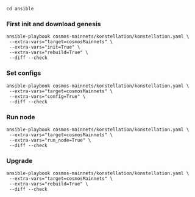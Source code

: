```
cd ansible
```

### First init and download genesis

```
ansible-playbook cosmos-mainnets/konstellation/konstellation.yaml \
 --extra-vars="target=cosmosMainnets" \
 --extra-vars="init=True" \
 --extra-vars="rebuild=True" \
 --diff --check
```

### Set configs

```
ansible-playbook cosmos-mainnets/konstellation/konstellation.yaml \
 --extra-vars="target=cosmosMainnets" \
 --extra-vars="config=True" \
 --diff --check
```

### Run node

```
ansible-playbook cosmos-mainnets/konstellation/konstellation.yaml \
 --extra-vars="target=cosmosMainnets" \
 --extra-vars="run_node=True" \
 --diff --check
```

### Upgrade

```
ansible-playbook cosmos-mainnets/konstellation/konstellation.yaml \
 --extra-vars="target=cosmosMainnets" \
 --extra-vars="rebuild=True" \
 --diff --check
```
